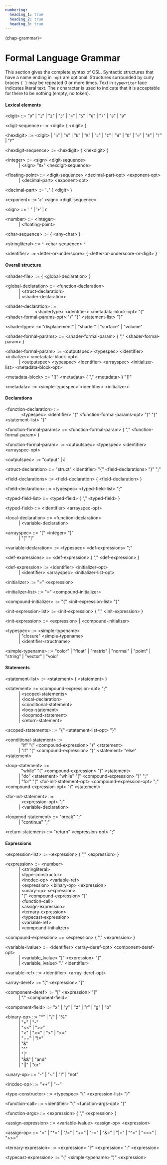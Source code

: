 ```yaml
---
numbering:
  heading_1: true
  heading_2: true
  heading_3: true
---
```


<!--
  Copyright Contributors to the Open Shading Language project.
  SPDX-License-Identifier: CC-BY-4.0
-->


(chap-grammar)=
# Formal Language Grammar

This section gives the complete syntax of OSL.  Syntactic structures that have
a name ending in `-opt` are optional.  Structures surrounded by curly braces
`{ }` may be repeated 0 or more times.  Text in `typewriter` face indicates
literal text.  The $\epsilon$ character is used to indicate that it is
acceptable for there to be nothing (empty, no token).

#### Lexical elements


\<digit\> ::= "`0`" | "`1`" | "`2`" | "`3`" | "`4`" | "`5`" | "`6`" | "`7`" | "`8`" | "`9`"

\<digit-sequence\> ::= \<digit\> { \<digit\> }

\<hexdigit\> ::= \<digit\> | "`a`" | "`A`" | "`b`" | "`B`" | "`c`" | "`C`" | "`d`" | "`D`" | "`e`" | "`E`" | "`f`" | "`F`"

\<hexdigit-sequence\> ::= \<hexdigit\> { \<hexdigit\> }

\<integer\> ::= \<sign\> \<digit-sequence\>
<br>$~~~~~~~~~~$ | \<sign\> "`0x`" \<hexdigit-sequence\>

\<floating-point\> ::= \<digit-sequence\> \<decimal-part-opt\> \<exponent-opt\>
<br>$~~~~~~~~~~$ | \<decimal-part\> \<exponent-opt\>

\<decimal-part\> ::= '`.`' { \<digit\> }

\<exponent\> ::= '`e`' \<sign\> \<digit-sequence\>

\<sign\> ::= '`-`' | '`+`' | $\epsilon$

\<number\> ::= \<integer\>
<br>$~~~~~~~~~~$ | \<floating-point\>

\<char-sequence\> ::= { \<any-char\> } 

\<stringliteral> ::= `"` \<char-sequence\> `"`

\<identifier\> ::= \<letter-or-underscore\> { \<letter-or-underscore-or-digit\> }


#### Overall structure

\<shader-file\> ::= { \<global-declaration\> }

\<global-declaration\> ::= \<function-declaration\> 
<br>$~~~~~~~~~~$ | \<struct-declaration\>
<br>$~~~~~~~~~~$ | \<shader-declaration\>

\<shader-declaration\> ::= <br>$~~~~~~~~~~~~$ $~~~~~~~~~~$
    \<shadertype\> \<identifier\> \<metadata-block-opt\> 
    "(" \<shader-formal-params-opt\> ")" "{" \<statement-list\> "}"

\<shadertype\> ::= "displacement" |  "shader" | "surface" | "volume"

\<shader-formal-params\> ::= \<shader-formal-param\> { "," \<shader-formal-param\> }

\<shader-formal-param\> ::= \<outputspec\> \<typespec\> \<identifier\>
                               \<initializer\> \<metadata-block-opt\>
<br>$~~~~~~~~~~$ | \<outputspec\> \<typespec\> \<identifier\> \<arrayspec\>
          \<initializer-list\> \<metadata-block-opt\>

\<metadata-block> ::= "[[" \<metadata\> { "," \<metadata\> } "]]"

\<metadata\> ::= \<simple-typespec\> \<identifier\> \<initializer\>



#### Declarations

\<function-declaration\> ::= <br>$~~~~~~~~~~~~$ \<typespec\> \<identifier\> 
      "(" \<function-formal-params-opt\> ")" "{" \<statement-list\> "}"

\<function-formal-params\> ::= \<function-formal-param\> { "," \<function-formal-param\> }

\<function-formal-param\> ::= \<outputspec\> \<typespec\> \<identifier\> \<arrayspec-opt\>

\<outputspec> ::= "output" | $\epsilon$

\<struct-declaration\> ::= "struct" \<identifier\> "{" \<field-declarations> "}" ";"

\<field-declarations\> ::= \<field-declaration\> { \<field-declaration\> }

\<field-declaration\> ::= \<typespec\> \<typed-field-list\> ";"

\<typed-field-list\> ::= \<typed-field\> { "," \<typed-field\> }

\<typed-field\> ::= \<identifier\> \<arrayspec-opt\>

\<local-declaration\> ::= \<function-declaration\>
<br>$~~~~~~~~~~$ | \<variable-declaration\>

\<arrayspec> ::= "[" \<integer\> "]"
<br>$~~~~~~~~~~$ | "[" "]"

\<variable-declaration\> ::= \<typespec\> \<def-expressions> ";"

\<def-expressions\> ::= \<def-expression\> { "," <def-expression\> }

\<def-expression\> ::= \<identifier\> \<initializer-opt\>
<br>$~~~~~~~~~~$ | \<identifier\> \<arrayspec\> \<initializer-list-opt\>

\<initializer\> ::= "=" \<expression\>

\<initializer-list\> ::= "=" \<compound-initializer\>

\<compound-initializer\> ::= "{" \<init-expression-list\> "}"

\<init-expression-list\> ::= \<init-expression\> { "," \<init-expression\> }

\<init-expression\> ::= \<expression\> | \<compound-initializer\>

\<typespec\> ::= \<simple-typename> 
<br>$~~~~~~~~~~$ | "closure" \<simple-typename\>
<br>$~~~~~~~~~~$ | \<identifier-structname\>

\<simple-typename\> ::= 
"color"
| "float"
| "matrix"
| "normal"
| "point"
| "string"
| "vector"
| "void"



#### Statements

\<statement-list\> ::= \<statement\> { \<statement\> }

\<statement\> ::= 
\<compound-expression-opt\> ";"
<br>$~~~~~~~~~~$ | \<scoped-statements\>
<br>$~~~~~~~~~~$ | \<local-declaration\>
<br>$~~~~~~~~~~$ | \<conditional-statement\>
<br>$~~~~~~~~~~$ | \<loop-statement\>
<br>$~~~~~~~~~~$ | \<loopmod-statement\>
<br>$~~~~~~~~~~$ | \<return-statement\>

\<scoped-statements> ::= "{" \<statement-list-opt\> "}"

\<conditional-statement\> ::= <br>$~~~~~~~~~~~~$ "if" "(" \<compound-expression\> ")" \<statement\>
<br>$~~~~~~~~~~$ | "if" "(" \<compound-expression\> ")" \<statement\> "else" \<statement\>

\<loop-statement\> ::= <br>$~~~~~~~~~~~~$ "while" "(" \<compound-expression\> ")" \<statement\>
<br>$~~~~~~~~~~$ | "do" \<statement\> "while" "(" \<compound-expression\> ")" ";"
<br>$~~~~~~~~~~$ | "for" "(" \<for-init-statement-opt\>  \<compound-expression-opt\> ";" 
                \<compound-expression-opt\> ")" \<statement\>

\<for-init-statement\> ::= <br>$~~~~~~~~~~~~$ \<expression-opt\> ";"
<br>$~~~~~~~~~~$ | \<variable-declaration\>

\<loopmod-statement\> ::= "break" ";"
<br>$~~~~~~~~~~$ | "continue" ";"


\<return-statement\> ::= "return" \<expression-opt\> ";"



#### Expressions

\<expression-list\> ::= \<expression\> { "," \<expression\> }

\<expression\> ::= \<number\>
<br>$~~~~~~~~~~$ | \<stringliteral\>
<br>$~~~~~~~~~~$ | \<type-constructor\>
<br>$~~~~~~~~~~$ | \<incdec-op\> \<variable-ref\>
<br>$~~~~~~~~~~$ | \<expression\> \<binary-op\> \<expression\>
<br>$~~~~~~~~~~$ | \<unary-op\> \<expression\>
<br>$~~~~~~~~~~$ | "(" \<compound-expression\> ")"
<br>$~~~~~~~~~~$ | \<function-call\>
<br>$~~~~~~~~~~$ | \<assign-expression\>
<br>$~~~~~~~~~~$ | \<ternary-expression\>
<br>$~~~~~~~~~~$ | \<typecast-expression\>
<br>$~~~~~~~~~~$ | \<variable-ref\>
<br>$~~~~~~~~~~$ | \<compound-initializer\>

\<compound-expression\> ::= \<expression\> { "," \<expression\> }

\<variable-lvalue\> ::= \<identifier\> \<array-deref-opt\> \<component-deref-opt\>
<br>$~~~~~~~~~~$ | \<variable_lvalue> "[" \<expression\> "]"
<br>$~~~~~~~~~~$ | \<variable_lvalue> "." \<identifier\>

\<variable-ref\> ::= \<identifier\> \<array-deref-opt\> 

\<array-deref> ::= "[" \<expression\> "]"

\<component-deref> ::= "[" \<expression\> "]"
<br>$~~~~~~~~~~$ | "." \<component-field\>

\<component-field\> ::= "x" | "y" | "z" | "r" | "g" | "b"

\<binary-op> ::= "*" | "/" | "\%"
<br>$~~~~~~~~~~$ | "+" | "-" 
<br>$~~~~~~~~~~$ | "<<" | ">>"
<br>$~~~~~~~~~~$ | "<" | "<=" | ">" | ">=" 
<br>$~~~~~~~~~~$ | "==" | "!=" 
<br>$~~~~~~~~~~$ | "&"
<br>$~~~~~~~~~~$ | "^"
<br>$~~~~~~~~~~$ | "|"
<br>$~~~~~~~~~~$ | "&&" | "and"
<br>$~~~~~~~~~~$ | "||" | "or"

\<unary-op> ::= "-" | "~" | "!" | "not"

\<incdec-op> ::= "++" | "--"

\<type-constructor\> ::= \<typespec> "(" \<expression-list\> ")"

\<function-call\> ::= \<identifier\> "(" \<function-args-opt\> ")"

\<function-args\> ::= \<expression\> { "," \<expression\> }

\<assign-expression\> ::= \<variable-lvalue\> \<assign-op\> \<expression\>

\<assign-op> ::= "=" | "*=" | "/=" | "+=" | "-=" | "&=" | "|=" | "^=" |
"<<=" | ">>="

\<ternary-expression\> ::= \<expression\> "?" \<expression\> ":" \<expression\>

\<typecast-expression\> ::= "(" \<simple-typename> ")" \<expression\>

